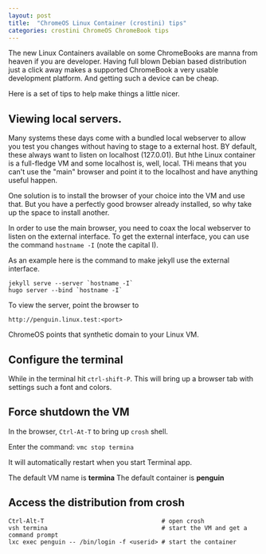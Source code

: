 ```yaml
---
layout: post
title:  "ChromeOS Linux Container (crostini) tips"
categories: crostini ChromeOS ChromeBook tips
---
```

The new Linux Containers available on some ChromeBooks are manna from heaven if you are developer. Having full blown Debian based distribution just a click away makes a supported ChromeBook a very usable development platform. And getting such a device can be cheap.

Here is a set of tips to help make things a little nicer.

## Viewing local servers.

Many systems these days come with a bundled local webserver to allow you test you changes without having to stage to a external host. BY default, these always want to listen on localhost (127.0.01). But hthe Linux container is a full-fledge VM and some localhost is, well, local. THi means that you can't use the "main" browser and point it to the localhost and have anything useful happen.

One solution is to install the browser of your choice into the VM and use that. But you have a perfectly good browser already installed, so why take up the space to install another.

In order to use the main browser, you need to coax the local webserver to listen on the external interface. To get the external interface, you can use the command `hostname -I` (note the capital I). 

As an example here is the command to make jekyll use the external interface.
~~~~
jekyll serve --server `hostname -I`
hugo server --bind `hostname -I`
~~~~

To view the server, point the browser to
~~~~
http://penguin.linux.test:<port>
~~~~

ChromeOS points that synthetic domain to your Linux VM.

## Configure the terminal

While in the terminal hit `ctrl-shift-P`. This will bring up a browser tab with settings such a font and colors.

## Force shutdown the VM

In the browser, `Ctrl-At-T` to bring up `crosh` shell.

Enter the command: `vmc stop termina`

It will automatically restart when you start Terminal app.

The default VM name is **termina**
The default container is **penguin**

## Access the distribution from crosh

~~~
Ctrl-Alt-T                                 # open crosh
vsh termina                                # start the VM and get a command prompt
lxc exec penguin -- /bin/login -f <userid> # start the container
~~~
